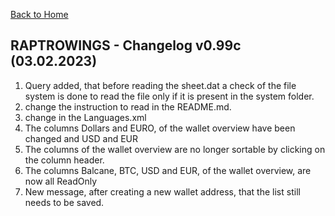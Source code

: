 [Back to Home](../index.md)

RAPTROWINGS - Changelog v0.99c (03.02.2023)                            
-------------------------------------------

1. Query added, that before reading the sheet.dat a check of the file system is done to read the file only if it is present in the system folder.
2. change the instruction to read in the README.md.
3. change in the Languages.xml
4. The columns Dollars and EURO, of the wallet overview have been changed and USD and EUR
5. The columns of the wallet overview are no longer sortable by clicking on the column header.
6. The columns Balcane, BTC, USD and EUR, of the wallet overview, are now all ReadOnly
7. New message, after creating a new wallet address, that the list still needs to be saved.
